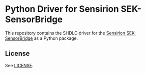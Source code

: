 # Python Driver for Sensirion SEK-SensorBridge

This repository contains the SHDLC driver for the
[Sensirion SEK-SensorBridge](https://www.sensirion.com/sek-sensorbridge/)
as a Python package.

## License

See [LICENSE](LICENSE).
